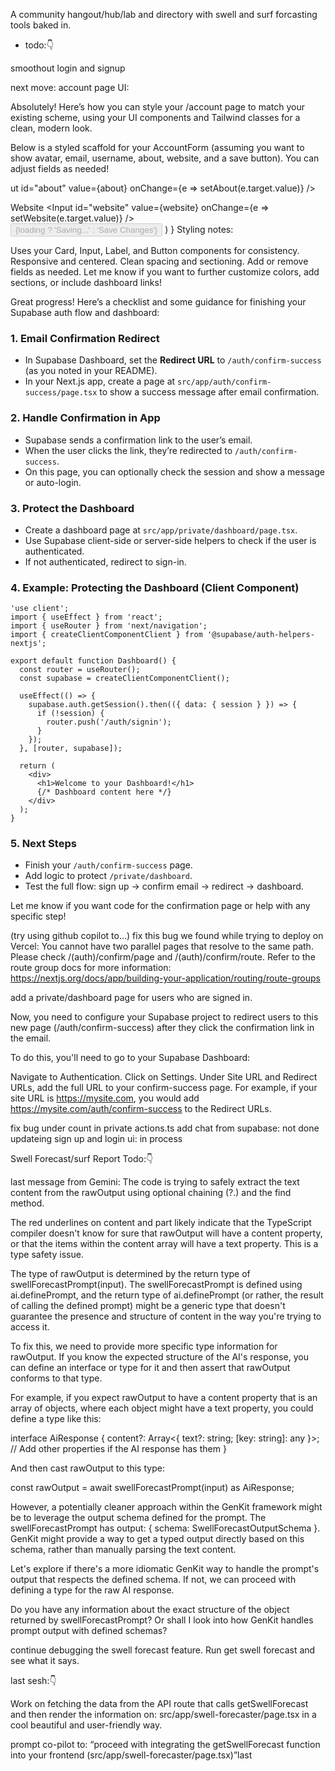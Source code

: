 A community hangout/hub/lab and directory with swell and surf forcasting tools baked in.



+ todo:👇

smoothout login and signup

next move: account page UI:

Absolutely! Here’s how you can style your /account page to match your existing scheme, using your UI components and Tailwind classes for a clean, modern look.

Below is a styled scaffold for your AccountForm (assuming you want to show avatar, email, username, about, website, and a save button).
You can adjust fields as needed!

ut id="about" value={about} onChange={e => setAbout(e.target.value)} />
            </div>
            <div>
              <Label htmlFor="website">Website</Label>
              <Input id="website" value={website} onChange={e => setWebsite(e.target.value)} />
            </div>
            <Button type="submit" className="w-full" disabled={loading}>
              {loading ? 'Saving...' : 'Save Changes'}
            </Button>
          </form>
        </CardContent>
      </Card>
    </div>
  )
}
Styling notes:

Uses your Card, Input, Label, and Button components for consistency.
Responsive and centered.
Clean spacing and sectioning.
Add or remove fields as needed.
Let me know if you want to further customize colors, add sections, or include dashboard links!


 Great progress! Here’s a checklist and some guidance for finishing your Supabase auth flow and dashboard:

### 1. **Email Confirmation Redirect**
- In Supabase Dashboard, set the **Redirect URL** to `/auth/confirm-success` (as you noted in your README).
- In your Next.js app, create a page at `src/app/auth/confirm-success/page.tsx` to show a success message after email confirmation.

### 2. **Handle Confirmation in App**
- Supabase sends a confirmation link to the user’s email.
- When the user clicks the link, they’re redirected to `/auth/confirm-success`.
- On this page, you can optionally check the session and show a message or auto-login.

### 3. **Protect the Dashboard**
- Create a dashboard page at `src/app/private/dashboard/page.tsx`.
- Use Supabase client-side or server-side helpers to check if the user is authenticated.
- If not authenticated, redirect to sign-in.

### 4. **Example: Protecting the Dashboard (Client Component)**
````tsx
'use client';
import { useEffect } from 'react';
import { useRouter } from 'next/navigation';
import { createClientComponentClient } from '@supabase/auth-helpers-nextjs';

export default function Dashboard() {
  const router = useRouter();
  const supabase = createClientComponentClient();

  useEffect(() => {
    supabase.auth.getSession().then(({ data: { session } }) => {
      if (!session) {
        router.push('/auth/signin');
      }
    });
  }, [router, supabase]);

  return (
    <div>
      <h1>Welcome to your Dashboard!</h1>
      {/* Dashboard content here */}
    </div>
  );
}
````

### 5. **Next Steps**
- Finish your `/auth/confirm-success` page.
- Add logic to protect `/private/dashboard`.
- Test the full flow: sign up → confirm email → redirect → dashboard.

Let me know if you want code for the confirmation page or help with any specific step!

(try using github copilot to...) fix this bug we found while trying to deploy on Vercel: You cannot have two parallel pages that resolve to the same path. Please check /(auth)/confirm/page and /(auth)/confirm/route. Refer to the route group docs for more information: https://nextjs.org/docs/app/building-your-application/routing/route-groups

add a private/dashboard page for users who are signed in.

Now, you need to configure your Supabase project to redirect users to this new page (/auth/confirm-success) after they click the confirmation link in the email.

To do this, you'll need to go to your Supabase Dashboard:

Navigate to Authentication.
Click on Settings.
Under Site URL and Redirect URLs, add the full URL to your confirm-success page. For example, if your site URL is https://mysite.com, you would add https://mysite.com/auth/confirm-success to the Redirect URLs.


fix bug under count in private actions.ts
add chat from supabase: not done
updateing sign up and login ui: in process













Swell Forecast/surf Report Todo:👇

last message from Gemini:
The code is trying to safely extract the text content from the rawOutput using optional chaining (?.) and the find method.

The red underlines on content and part likely indicate that the TypeScript compiler doesn't know for sure that rawOutput will have a content property, or that the items within the content array will have a text property. This is a type safety issue.

The type of rawOutput is determined by the return type of swellForecastPrompt(input). The swellForecastPrompt is defined using ai.definePrompt, and the return type of ai.definePrompt (or rather, the result of calling the defined prompt) might be a generic type that doesn't guarantee the presence and structure of content in the way you're trying to access it.

To fix this, we need to provide more specific type information for rawOutput. If you know the expected structure of the AI's response, you can define an interface or type for it and then assert that rawOutput conforms to that type.

For example, if you expect rawOutput to have a content property that is an array of objects, where each object might have a text property, you could define a type like this:

interface AiResponse {
  content?: Array<{ text?: string; [key: string]: any }>;
  // Add other properties if the AI response has them
}


And then cast rawOutput to this type:

const rawOutput = await swellForecastPrompt(input) as AiResponse;


However, a potentially cleaner approach within the GenKit framework might be to leverage the output schema defined for the prompt. The swellForecastPrompt has output: { schema: SwellForecastOutputSchema }. GenKit might provide a way to get a typed output directly based on this schema, rather than manually parsing the text content.

Let's explore if there's a more idiomatic GenKit way to handle the prompt's output that respects the defined schema. If not, we can proceed with defining a type for the raw AI response.

Do you have any information about the exact structure of the object returned by swellForecastPrompt? Or shall I look into how GenKit handles prompt output with defined schemas?



continue debugging the swell forecast feature. Run get swell forecast and see what it says.

last sesh:👇

Work on fetching the data from the API route that calls getSwellForecast and then render the information on: src/app/swell-forecaster/page.tsx in a cool beautiful and user-friendly way.

prompt co-pilot to: “proceed with integrating the getSwellForecast function into your frontend (src/app/swell-forecaster/page.tsx)”last
